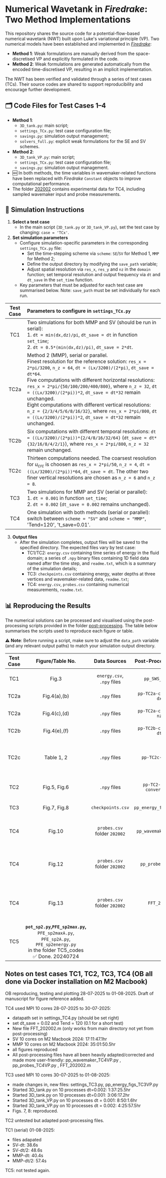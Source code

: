 # Numerical Wavetank in *Firedrake*: Two Method Implementations
This repository shares the source code for a potential-flow-based numerical wavetank (NWT) built upon Luke's variational principle (VP). Two numerical models have been established and implemented in [*Firedrake*](https://www.firedrakeproject.org/): 
- **Method 1**: Weak formulations are manually derived from the space-discretised VP and explicitly formulated in the code.
- **Method 2**: Weak formulations are generated automatically from the encoded time-discretised VP, resulting in an implicit implementation.

The NWT has been verified and validated through a series of test cases (TCs). Their source codes are shared to support reproducibility and encourage further development.

## 🗂️ Code Files for Test Cases 1–4
- **Method 1**:
    - `3D_tank.py`: main script;
    - `settings_TCx.py`: test case configuration file;
    - `savings.py`: simulation output management;
    - `solvers_full.py`: explicit weak formulations for the SE and SV schemes.
- **Method 2**:
    - `3D_tank_VP.py`: main script;
    - `settings_TCx.py`: test case configuration file;
    - `savings.py`: simulation output management.
- :new: In both methods, the time variables in wavemaker-related functions have been replaced with *Firedrake* `Constant` objects to improve computational performance.
- The folder [202002](202002) contains experimental data for TC4, including sampled wavemaker input and probe measurements.


## :wrench: Simulation Instructions
1. **Select a test case**
    - In the main script (`3D_tank.py` or `3D_tank_VP.py`), set the test case by changing: `case = 'TCx'`.
2. **Set simulation parameters**
    - Configure simulation-specific parameters in the corresponding `settings_TCx.py` file:
      - Set the time-stepping scheme via `scheme`: `SE`/`SV` for Method 1, `MMP` for Method 2;
      - Define the output directory by modifying the `save_path` variable;
      - Adjust spatial resolution via `res_x`, `res_y` and `nz` in the `domain` function; set temporal resolution and output frequency via `dt` and `dt_save` in the `set_time` function.
    - Key parameters that must be adjusted for each test case are summarised below. Note: `save_path` must be set individually for each run.

| Test Case | Parameters to configure in `settings_TCx.py` |
| :---:     |    :----    |
| TC1       |  Two simulations for both MMP and SV (should be run in serial): <br/> 1. `dt = min(dx,dz)/pi`, `dt_save = dt` in function `set_time`; <br/> 2. `dt = 0.5*(min(dx,dz)/pi)`, `dt_save = 2*dt`. |
| TC2a      |  Method 2 (MMP), serial or parallel.  <br/> Finest resolution for the reference solution: `res_x = 2*pi/3200`, `n_z = 64`, `dt = (Lx/3200)/(2*pi)`, `dt_save = dt*64`. <br/> Five computations with different horizontal resolutions: `res_x = 2*pi/{50/100/200/400/800}`, where `n_z = 32`, `dt = ((Lx/3200)/(2*pi))*2`, `dt_save = dt*32` remain unchanged. <br/> Eight computations with different vertical resolutions: `n_z = {2/3/4/5/6/8/16/32}`, where `res_x = 2*pi/800`, `dt = ((Lx/3200)/(2*pi))*2`, `dt_save = dt*32` remain unchanged.|
| TC2b      |  Six computations with different temporal resolutions: `dt = ((Lx/3200)/(2*pi))*{2/4/8/16/32/64}` (`dt_save = dt*{32/16/8/4/2/1}`), where `res_x = 2*pi/800`, `n_z = 32` remain unchanged. |
| TC2c      | Thirteen computations needed. The coarsest resolution for $u_{crc}$ is choosen as `res_x = 2*pi/50`, `n_z = 4`, `dt = ((Lx/3200)/(2*pi))*64`, `dt_save = dt`. The other two finer vertical resolutions are chosen as `n_z = 6` and `n_z = 8`. |
| TC3       | Two simulations for MMP and SV (serial or parallel): <br/> 1. `dt = 0.001` in function `set_time`; <br/> 2. `dt = 0.002` (`dt_save = 0.002` remains unchanged). |
| TC4       | One simulation with both methods (serial or parallel): switch between `scheme = "SV"` and `scheme = "MMP"`, 'Tend=120', 't_save=0.01'. |

3. **Output files**
    - After the simulation completes, output files will be saved to the specified directory. The expected files vary by test case: 
      - TC1/TC2: `energy.csv` containing time series of energy in the fluid domain; a series of `.npy` binary files containing 1D field data named after the time step, and `readme.txt`, which is a summary of the simulation details;
      - TC3: `checkpoints.csv` containing energy, water depths at three vertices and wavemaker-related data, `readme.txt`;
      - TC4: `energy.csv`, `probes.csv` containing numerical measurements, `readme.txt`.

## :bar_chart: Reproducing the Results
The numerical solutions can be processed and visualised using the post-processing scripts provided in the folder [post-processing](post-processing). The table below summarises the scripts used to reproduce each figure or table.

:warning: **Note**: Before running a script, make sure to adjust the `data_path` variable (and any relevant output paths) to match your simulation output directory.

| Test Case| Figure/Table No. | Data Sources | Post-Processing Script  | Notes |
|  :----:  |  :----:    |    :----:    |      :----:           | :--- |
|   TC1    |   Fig.3    |  `energy.csv`, <br/> `.npy` files | `pp_SWS_TC1VP.py` | Set `scheme`, and `data_path{1/2}` for both methods |
|   TC2a   |   Fig.4(a),(b)  |  `.npy` files | `pp-TC2a-convergence-dx.py` | Set `data_path{/1/2/3/4/5}`, and `path` in `save_figure`. |
|   TC2a   |   Fig.4(c),(d)  |  `.npy` files | `pp-TC2a-convergence-nz.py` | Set `data_path{/1/2/3/4/5/6/7/8}`, and `path` in `save_figure`. |
|   TC2b   |   Fig.4(e),(f)  |  `.npy` files | `pp-TC2b-convergence-dt.py` | Set `data_path{/1/2/3/4/5/6}`, and `path` in `save_figure`. |
|   TC2c   |   Table 1, 2    |  `.npy` files | `pp-TC2c-Atiken.py` | Set `data_path{1/2/3}` for a group computations with coarse/medium/fine meshes. The time-averaged order of convergence is shown in the bottom figure. |
|   TC2    |   Fig.5, Fig.6  |  `.npy` files |  `pp-TC2-advanced-convergence.py` | Set `data_folder` and thirteen `data_path_xxx`; switch `results` between `'h'/'psi'`. |
|   TC3    |   Fig.7, Fig.8  |  `checkpoints.csv` | `pp_energy_figs_TC3VP.py` | Set the four directories `file_MMP{1/2}` and `file_SV{1/2}`. |
|   TC4    |   Fig.10    |  `probes.csv` <br/> folder `202002` | `pp_wavemaker_TC4VP.py`  | Set the directories of the wavemaker data `file_exp{1/2}` and numerical results `data_path`. |
|   TC4    |   Fig.12   |  `probes.csv` <br/> folder `202002` | `pp_probes_TC4VP.py`  | Set the measurements directory via `measurements`, and the output directories of the two methods via `data_path` and `data_path1` respectively. |
|   TC4    |   Fig.13   |  `probes.csv` <br/> folder `202002` | `FFT_202002.m`  | Set the probe number using `probe = '{1/2/3/4/5/6}'`, the scheme-specific directory for `probes.csv` in `Data_num`, and the directory of Elena's results in `Data_num2`. |
| TC5       |**`pot_sp2.py`,`PFE_sp2max.py`,** <br/> `PFE_sp2maxA.py`, `PFE_sp2A.py`, `PFE_sp2energy.py`<br/> in the folder TC5_codes <br/> :white_check_mark: Done. 20240724


## Notes on test cases TC1, TC2, TC3, TC4 (OB all done via Docker installation on M2 Macbook)
OB reproducing, testing and plotting 28-07-2025 to 01-08-2025. Draft of manuscript for figure reference added.

TC4 used MPI 10 cores 28-07-2025 to 30-07-2025:
- datapath set in settings_TC4.py (should be set right)
- set dt_save = 0.02 and Tend = 120 (0.1 for a short test)
- New file FFT_202002.m (only works from main directory not yet from post-processing)
- SV 10 cores on M2 Macbook 2024: 17:11:47.1hr
- MMP 10 cores on M2 Macbook 2024: 35:01:50.5hr
- all figures reproduced
- All post-processing files have all been heavily adapted/corrected and made more user-friendly: pp_wavemaker_TC4VP.py , pp_probes_TC4VP.py , FFT_202002.m

TC3 used MPI 10 cores 30-07-2025 to 01-08-2025:
- made changes in, new files: settings_TC3.py, pp_energy_figs_TC3VP.py 
- Started 3D_tank.py on 10 processes dt=0.002: 1:37:25.5hr
- Started 3D_tank.py on 10 processes dt=0.001: 3:06:17.2hr
- Started 3D_tank_VP.py on 10 processes dt = 0.001: 8:50:1.6hr
- Started 3D_tank_VP.py on 10 processes dt = 0.002: 4:25:57.5hr
- Figs. 7, 8: reproduced.

TC2 untested but adapted post-processing files.

TC1 (serial) 01-08-2025:
- files adapated
- SV-dt: 38.6s
- SV-dt/2: 48.6s
- MMP-dt: 40.4s
- MMP-dt/2: 57.4s

TC5: not tested again.




